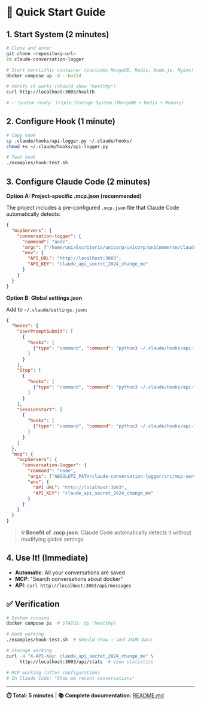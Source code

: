 # 🚀 Quick Start Guide

## 1. Start System (2 minutes)

```bash
# Clone and enter
git clone <repository-url>
cd claude-conversation-logger

# Start monolithic container (includes MongoDB, Redis, Node.js, Nginx)
docker compose up -d --build

# Verify it works (should show "healthy")
curl http://localhost:3003/health

# ✅ System ready: Triple Storage System (MongoDB + Redis + Memory)
```

## 2. Configure Hook (1 minute)

```bash
# Copy hook
cp .claude/hooks/api-logger.py ~/.claude/hooks/
chmod +x ~/.claude/hooks/api-logger.py

# Test hook
./examples/hook-test.sh
```

## 3. Configure Claude Code (2 minutes)

**Option A: Project-specific .mcp.json (recommended)**

The project includes a pre-configured `.mcp.json` file that Claude Code automatically detects:

```json
{
  "mcpServers": {
    "conversation-logger": {
      "command": "node", 
      "args": ["/home/uni/Escritorio/unicorp/unicorp/uniCommerce/claude-conversation-logger/src/mcp-server.js"],
      "env": {
        "API_URL": "http://localhost:3003",
        "API_KEY": "claude_api_secret_2024_change_me"
      }
    }
  }
}
```

**Option B: Global settings.json**

Add to `~/.claude/settings.json`:

```json
{
  "hooks": {
    "UserPromptSubmit": [
      {
        "hooks": [
          {"type": "command", "command": "python3 ~/.claude/hooks/api-logger.py"}
        ]
      }
    ],
    "Stop": [
      {
        "hooks": [
          {"type": "command", "command": "python3 ~/.claude/hooks/api-logger.py"}
        ]
      }
    ],
    "SessionStart": [
      {
        "hooks": [
          {"type": "command", "command": "python3 ~/.claude/hooks/api-logger.py"}
        ]
      }
    ]
  },
  "mcp": {
    "mcpServers": {
      "conversation-logger": {
        "command": "node",
        "args": ["ABSOLUTE_PATH/claude-conversation-logger/src/mcp-server.js"],
        "env": {
          "API_URL": "http://localhost:3003",
          "API_KEY": "claude_api_secret_2024_change_me"
        }
      }
    }
  }
}
```

> **💡 Benefit of .mcp.json**: Claude Code automatically detects it without modifying global settings

## 4. Use It! (Immediate)

- **Automatic**: All your conversations are saved
- **MCP**: "Search conversations about docker"
- **API**: `curl http://localhost:3003/api/messages`

## ✅ Verification

```bash
# System running
docker compose ps  # STATUS: Up (healthy)

# Hook working  
./examples/hook-test.sh  # Should show ✅ and JSON data

# Storage working
curl -H "X-API-Key: claude_api_secret_2024_change_me" \
     http://localhost:3003/api/stats  # View statistics

# MCP working (after configuration)
# In Claude Code: "Show me recent conversations"
```

---

**⏱️ Total: 5 minutes** | **📚 Complete documentation**: [README.md](./README.md)